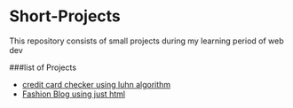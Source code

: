 # Short-Projects
This repository consists of small projects during my learning period of web dev

###list of Projects
+ [credit card checker using luhn algorithm](https://github.com/i-abhiJha/Short-Projects/blob/main/creditcardchecker.js)
+ [Fashion Blog using just html](https://github.com/i-abhiJha/Short-Projects/blob/main/fashionBlog_practice.html)
